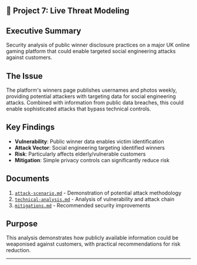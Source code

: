 ## 🎯 Project 7: Live Threat Modeling

## Executive Summary

Security analysis of public winner disclosure practices on a major UK online gaming platform that could enable targeted social engineering attacks against customers.

## The Issue

The platform's winners page publishes usernames and photos weekly, providing potential attackers with targeting data for social engineering attacks. Combined with information from public data breaches, this could enable sophisticated attacks that bypass technical controls.

## Key Findings

- **Vulnerability**: Public winner data enables victim identification
- **Attack Vector**: Social engineering targeting identified winners
- **Risk**: Particularly affects elderly/vulnerable customers
- **Mitigation**: Simple privacy controls can significantly reduce risk

## Documents

1. [`attack-scenario.md`](attack-scenario.md) - Demonstration of potential attack methodology
2. [`technical-analysis.md`](technical-analysis.md) - Analysis of vulnerability and attack chain
3. [`mitigations.md`](mitigations.md) - Recommended security improvements

## Purpose

This analysis demonstrates how publicly available information could be weaponised against customers, with practical recommendations for risk reduction.

---